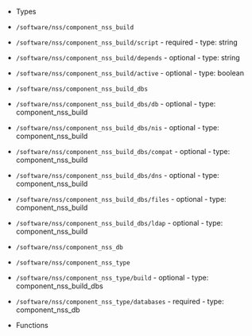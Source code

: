  - Types
  - `/software/nss/component_nss_build`
   - `/software/nss/component_nss_build/script`
    - required
    - type: string
   - `/software/nss/component_nss_build/depends`
    - optional
    - type: string
   - `/software/nss/component_nss_build/active`
    - optional
    - type: boolean
  - `/software/nss/component_nss_build_dbs`
   - `/software/nss/component_nss_build_dbs/db`
    - optional
    - type: component_nss_build
   - `/software/nss/component_nss_build_dbs/nis`
    - optional
    - type: component_nss_build
   - `/software/nss/component_nss_build_dbs/compat`
    - optional
    - type: component_nss_build
   - `/software/nss/component_nss_build_dbs/dns`
    - optional
    - type: component_nss_build
   - `/software/nss/component_nss_build_dbs/files`
    - optional
    - type: component_nss_build
   - `/software/nss/component_nss_build_dbs/ldap`
    - optional
    - type: component_nss_build
  - `/software/nss/component_nss_db`
  - `/software/nss/component_nss_type`
   - `/software/nss/component_nss_type/build`
    - optional
    - type: component_nss_build_dbs
   - `/software/nss/component_nss_type/databases`
    - required
    - type: component_nss_db

 - Functions

